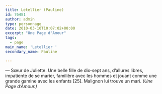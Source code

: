 ```yaml
---
title: Letellier (Pauline)
id: 76481
author: admin
type: personnage
date: 2010-03-10T10:07:02+00:00
excerpt: "Une Page d'Amour"
tags:
  - page
main_name: 'Letellier '
secondary_name: Pauline

---
```

— Sœur de Juliette. Une belle fille de dix-sept ans, d&rsquo;allures libres, impatiente de se marier, familière avec les hommes et jouant comme une grande gamine avec les enfants [25]. Malignon lui trouve un mari. _(Une Page d&rsquo;Amour.)_